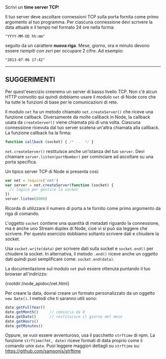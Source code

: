 Scrivi un **time server TCP**!

Il tuo server deve ascoltare connessioni TCP sulla porta fornita come primo argomento al tuo programma. Per ciascuna connessione devi scrivere la data attuale e il tempo nel formato 24 ore nella forma:

```
"YYYY-MM-DD hh:mm"
```

seguito da un carattere **nuova riga**. Mese, giorno, ora e minuto devono essere *riempiti con zeri* per occupare 2 cifre. Ad esempio:

```
"2013-07-06 17:42"
```

----------------------------------------------------------------------
## SUGGERIMENTI

Per quest'esercizio creeremo un server di basso livello TCP. Non c'è alcun HTTP coinvolto qui quindi dobbiamo usare il modulo `net` di Node core che ha tutte le funzioni di base per le comunicazioni di rete.

Il modulo `net` ha un metodo chiamato `net.createServer()` che riceve una funzione callback. Diversamente da molte callback in Node, la callback usata da `createServer()` viene chiamata più di una volta. Ciascuna connessione ricevuta dal tuo server scatena un'altra chiamata alla callback. La funzione callback ha la firma:

```js
function callback (socket) { /* ... */ }
```

`net.createServer()` restituisce anche un'istanza del tuo `server`. Devi chiamare `server.listen(portNumber)` per cominciare ad ascoltare su una porta specifica.

Un tipico server TCP di Node si presenta così:

```js
var net = require('net')
var server = net.createServer(function (socket) {
  // logica per gestire la socket
})
server.listen(8000)
```

Ricorda di utilizzare il numero di porta a te fornito come primo argomento da riga di comando.

L'oggetto `socket` contiene una quantità di metadati riguardo la connessione, ma è anche uno Stream duplex di Node, cioè vi si può sia leggere che scrivere. Per questo esercizio dobbiamo soltanto scrivere dati e chiudere la socket.

Usa `socket.write(data)` per scrivere dati sulla socket e `socket.end()` per chiudere la socket. In alternativa, il metodo `.end()` riceve anche un oggetto dati quindi puoi semplificare come: `socket.end(data)`.

La documentazione sul modulo `net` può essere ottenuta puntando il tuo browser all'indirizzo:

  {rootdir:/node_apidoc/net.html}

Per creare la data, dovrai creare un formato personalizzato da un oggetto `new Date()`. I metodi che ti saranno utili sono:

```js
date.getFullYear()
date.getMonth()     // comincia da 0
date.getDate()      // restituisce il giorno del mese
date.getHours()
date.getMinutes()
```

Oppure, se vuoi essere avventuroso, usa il pacchetto `strftime` di npm. La funzione `strftime(fmt, date)` riceve formati di data proprio come il comando unix `date`. Puoi leggere maggiori dettagli su `strftime` su: https://github.com/samsonjs/strftime
